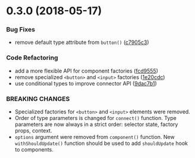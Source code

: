 <a name="0.3.0"></a>
# 0.3.0 (2018-05-17)


### Bug Fixes

* remove default type attribute from `button()` ([c7905c3](https://github.com/localvoid/ivx/commit/c7905c3))


### Code Refactoring

* add a more flexible API for component factories ([fcd9555](https://github.com/localvoid/ivx/commit/fcd9555))
* remove specialized `<button>` and `<input>` factories ([1e20cdc](https://github.com/localvoid/ivx/commit/1e20cdc))
* use conditional types to improve connector API ([9dac7b1](https://github.com/localvoid/ivx/commit/9dac7b1))


### BREAKING CHANGES

* Specialized factories for `<button>` and `<input>` elements were removed.
* Order of type parameters is changed for `connect()` function. Type parameters are now always in a strict order:
 selector state, factory props, context.
* `options` argument were removed from `component()` function. New `withShouldUpdate()` function should be used to add
 `shouldUpdate` hook to components.
